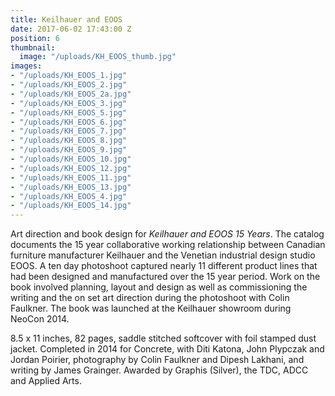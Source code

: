 ```yaml
---
title: Keilhauer and EOOS
date: 2017-06-02 17:43:00 Z
position: 6
thumbnail:
  image: "/uploads/KH_EOOS_thumb.jpg"
images:
- "/uploads/KH_EOOS_1.jpg"
- "/uploads/KH_EOOS_2.jpg"
- "/uploads/KH_EOOS_2a.jpg"
- "/uploads/KH_EOOS_3.jpg"
- "/uploads/KH_EOOS_5.jpg"
- "/uploads/KH_EOOS_6.jpg"
- "/uploads/KH_EOOS_7.jpg"
- "/uploads/KH_EOOS_8.jpg"
- "/uploads/KH_EOOS_9.jpg"
- "/uploads/KH_EOOS_10.jpg"
- "/uploads/KH_EOOS_12.jpg"
- "/uploads/KH_EOOS_11.jpg"
- "/uploads/KH_EOOS_13.jpg"
- "/uploads/KH_EOOS_4.jpg"
- "/uploads/KH_EOOS_14.jpg"
---
```


Art direction and book design for *Keilhauer and EOOS 15 Years*. The catalog documents the 15 year collaborative working relationship between Canadian furniture manufacturer Keilhauer and the Venetian industrial design studio EOOS. A ten day photoshoot captured nearly 11 different product lines that had been designed and manufactured over the 15 year period. Work on the book involved planning, layout and design as well as commissioning the writing and the on set art direction during the photoshoot with Colin Faulkner. The book was launched at the Keilhauer showroom during NeoCon 2014.

8.5 x 11 inches, 82 pages, saddle stitched softcover with foil stamped dust jacket. Completed in 2014 for Concrete, with Diti Katona, John Plypczak and Jordan Poirier, photography by Colin Faulkner and Dipesh Lakhani, and writing by James Grainger. Awarded by Graphis (Silver), the TDC, ADCC and Applied Arts.